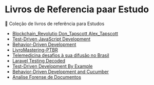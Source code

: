 # Livros de Referencia paar Estudo

:book: Coleção de livros de referência para Estudos 

- [Blockchain_Revolutio Don_Tapscott Alex_Tapscott](https://2859pia2019.github.io/LivrosReferenciaEstudo/Blockchain_Revolutio(b-ok.org)%20%5BDon_Tapscott%2C_Alex_Tapscott%5D_.html)
- [Test-Driven JavaScript Development](https://2859pia2019.github.io/LivrosReferenciaEstudo/Test-Driven%20JavaScript%20Development.html)
- [Behavior-Driven Development](https://2859pia2019.github.io/LivrosReferenciaEstudo/Behavior-Driven%20Development.html)
- [LivroMastering-PTBR](https://2859pia2019.github.io/LivrosReferenciaEstudo/LivroMastering-PTBR.html)
- [Telemedicina desafios à sua difusão no Brasil](https://2859pia2019.github.io/LivrosReferenciaEstudo/Telemedicina%20desafios%20%C3%A0%20sua%20difus%C3%A3o%20no%20Brasil.html)
- [Laravel Testing Decoded](https://2859pia2019.github.io/LivrosReferenciaEstudo/laravel-testing-decoded.html)
- [Test-Driven Development By Example](https://2859pia2019.github.io/LivrosReferenciaEstudo/Kent%20Beck%20-%20Test-Driven%20Development%20by%20Example.html)
- [Behavior-Driven Development and Cucumber](https://2859pia2019.github.io/LivrosReferenciaEstudo/09-bddcucumber.html)
- [Analise Forense de Documentos](https://2859pia2019.github.io/LivrosReferenciaEstudo/01%20-%20Analise%20Forense%20de%20Documentos.html)